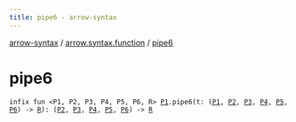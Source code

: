 ```yaml
---
title: pipe6 - arrow-syntax
---
```


[arrow-syntax](../index.html) / [arrow.syntax.function](index.html) / [pipe6](./pipe6.html)

# pipe6

`infix fun <P1, P2, P3, P4, P5, P6, R> `[`P1`](pipe6.html#P1)`.pipe6(t: (`[`P1`](pipe6.html#P1)`, `[`P2`](pipe6.html#P2)`, `[`P3`](pipe6.html#P3)`, `[`P4`](pipe6.html#P4)`, `[`P5`](pipe6.html#P5)`, `[`P6`](pipe6.html#P6)`) -> `[`R`](pipe6.html#R)`): (`[`P2`](pipe6.html#P2)`, `[`P3`](pipe6.html#P3)`, `[`P4`](pipe6.html#P4)`, `[`P5`](pipe6.html#P5)`, `[`P6`](pipe6.html#P6)`) -> `[`R`](pipe6.html#R)